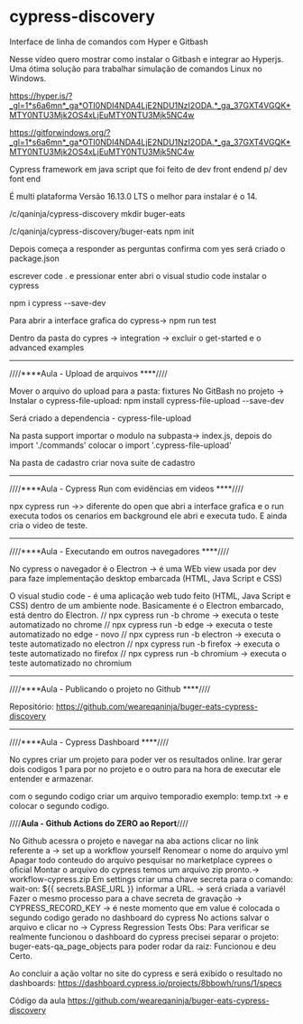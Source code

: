 # cypress-discovery

Interface de linha de comandos com Hyper e Gitbash

Nesse vídeo quero mostrar como instalar o Gitbash e integrar ao Hyperjs. Uma ótima solução para trabalhar simulação de comandos Linux no Windows.

https://hyper.is/?_gl=1*s6a6mn*_ga*OTI0NDI4NDA4LjE2NDU1NzI2ODA.*_ga_37GXT4VGQK*MTY0NTU3Mjk2OS4xLjEuMTY0NTU3Mjk5NC4w

https://gitforwindows.org/?_gl=1*s6a6mn*_ga*OTI0NDI4NDA4LjE2NDU1NzI2ODA.*_ga_37GXT4VGQK*MTY0NTU3Mjk2OS4xLjEuMTY0NTU3Mjk5NC4w

Cypress framework em java script que foi feito de dev front endend p/ dev font end

É multi plataforma
Versão 16.13.0 LTS o melhor para instalar é o 14.


/c/qaninja/cypress-discovery
 mkdir buger-eats

/c/qaninja/cypress-discovery/buger-eats
npm init

Depois começa a responder as perguntas
confirma com yes
será criado o package.json

escrever code . e pressionar enter abri o visual studio code
instalar o cypress

 npm i cypress --save-dev

Para abrir a interface grafica do cypress-> npm run test

Dentro da pasta do cypres -> integration -> excluir o get-started e o advanced examples



----------------------------------------------------------------------------
 ////****Aula - Upload de arquivos ****////

Mover o arquivo do upload para a pasta: fixtures
No GitBash no projeto -> Instalar o cypress-file-upload: npm install cypress-file-upload --save-dev

Será criado a dependencia - cypress-file-upload

Na pasta support importar o modulo na subpasta-> index.js, depois do import './commands' colocar o import '.cypress-file-upload'

Na pasta de cadastro criar nova suite de cadastro

----------------------------------------------------------------------------
 ////****Aula - Cypress Run com evidências em videos ****////
 
 npx cypress run   ->> diferente do open que abri a interface grafica e o run executa todos os cenarios em background ele abri e executa tudo.
 E ainda cria o video de teste.


----------------------------------------------------------------------------
 ////****Aula - Executando em outros navegadores ****////
 
 No cypress o navegador é o Electron -> é uma WEb view usada por dev para faze implementação desktop embarcada (HTML, Java Script e CSS)
 
 O visual studio code - é uma aplicação web tudo feito (HTML, Java Script e CSS) dentro de um ambiente node. Basicamente é o Electron embarcado, está dentro do Electron.
// npx cypress run -b chrome ->  executa o teste automatizado no chrome
 // npx cypress run -b edge ->  executa o teste automatizado no edge - novo
 // npx cypress run -b electron ->  executa o teste automatizado no electron
 // npx cypress run -b firefox ->  executa o teste automatizado no firefox 
 // npx cypress run -b chromium ->  executa o teste automatizado no chromium
 
 ----------------------------------------------------------------------------
 ////****Aula - Publicando o projeto no Github ****////
 
 Repositório:
https://github.com/weareqaninja/buger-eats-cypress-discovery
 
 
  ----------------------------------------------------------------------------
 ////****Aula - Cypress Dashboard ****////
 
 No cypres criar um projeto para poder ver os resultados online.
 Irar gerar dois codigos 1 para por no projeto e o outro para na hora de executar ele entender e armazenar.
 
com o segundo codigo criar um arquivo temporadio exemplo: temp.txt -> e colocar o segundo codigo.
 
 
  ////****Aula - Github Actions do ZERO ao Report****////
  
  No Github acessra o projeto e navegar na aba actions
  clicar no link referente a  -> set up a workflow yourself 
  Renomear o nome do arquivo yml
  Apagar todo conteudo do arquivo
  pesquisar no marketplace cyprees o oficial
  Montar o arquivo do cypress
  temos um arquivo zip pronto.-> workflow-cypress.zip
  Em settings criar uma chave secreta para o comando:  wait-on: ${{ secrets.BASE_URL }} informar a URL. -> será criada a variavél
  Fazer o mesmo processo para a chave secreta de gravação -> CYPRESS_RECORD_KEY -> é neste momento que em value é colocada o segundo codigo gerado no dashboard do cypress
  No actions salvar o arquivo e clicar no -> Cypress Regression Tests
  Obs: Para verificar se realmente funcionou o dashboard do cypress precisei separar o projeto: buger-eats-qa_page_objects para poder rodar da raiz: Funcionou e deu Certo.
  
  Ao concluir  a ação voltar no site do cypress e será exibido o resultado no dashboards: https://dashboard.cypress.io/projects/8bbowh/runs/1/specs
  
   
  
  
  Código da aula
https://github.com/weareqaninja/buger-eats-cypress-discovery


  
  

 
 
 
 
 
 
